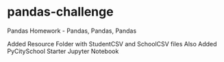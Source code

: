 # pandas-challenge
Pandas Homework - Pandas, Pandas, Pandas


Added Resource Folder with StudentCSV and SchoolCSV files
Also Added PyCitySchool Starter Jupyter Notebook
